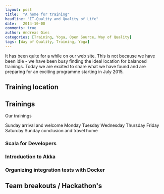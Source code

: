 ```yaml
---
layout: post
title:  "A home for training"
headline: "IT-Quality and Quality of Life"
date:   2014-10-08
comments: true
author: Andreas Gies
categories: [Training, Yoga, Open Source, Way of Quality]
tags: [Way of Quality, Training, Yoga]
---
```

It has been quite for a while on our web site. This is not because we have been idle - we have been busy finding 
the ideal location for balanced trainings. Today we are excited to share what we have found and are preparing 
for an exciting programme starting in July 2015. 

## Training location 



## Trainings 

Our trainings 

Sunday arrival and welcome
Monday 
Tuesday
Wednesday 
Thursday
Friday
Saturday
Sunday conclusion and travel home 

### Scala for Developers

### Introduction to Akka

### Organizing integration tests with Docker 

## Team breakouts / Hackathon's 

